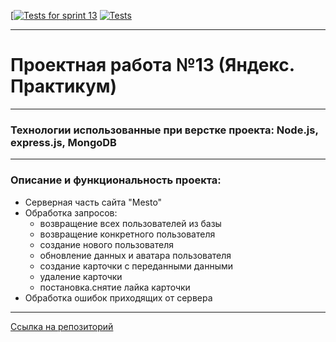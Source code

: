 [[![Tests for sprint 13](https://github.com/${kkulumbegova}/${express-mesto-gha}/actions/workflows/tests-13-sprint.yml/badge.svg)](https://github.com/${kkulumbegova}/${express-mesto-gha}/actions/workflows/tests-13-sprint.yml) [![Tests](https://github.com/yandex-praktikum/express-mesto-gha/actions/workflows/tests-14-sprint.yml/badge.svg)](https://github.com/yandex-praktikum/express-mesto-gha/actions/workflows/tests-14-sprint.yml)

------
# Проектная работа №13 (Яндекс. Практикум)
------
### Технологии использованные при верстке проекта: Node.js, express.js, MongoDB
------
### Описание и функциональность проекта:
*  Серверная часть сайта "Mesto"
*  Обработка запросов:
   - возвращение всех пользователей из базы
   - возвращение конкретного пользователя
   - создание нового пользователя
   - обновление данных и аватара пользователя
   - создание карточки с переданными данными
   - удаление карточки
   - постановка.снятие лайка карточки
*  Обработка ошибок приходящих от сервера


------

[Ссылка на репозиторий](https://github.com/kkulumbegova/express-mesto-gha)
